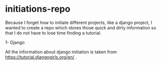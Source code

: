 # initiations-repo
Because I forget how to initiate different projects, like a django project, I wanted to create a repo which stores those quick and dirty information so that I do not have to lose time finding a tutorial. 

1- Django

All the information about django initiation is taken from https://tutorial.djangogirls.org/en/ .

